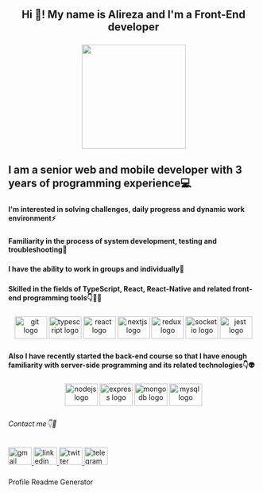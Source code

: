<h2 align="center">Hi 👋! My name is Alireza and I'm a Front-End developer</h2>

###

<div align="center">
  <img height="209" src="https://github.com/hajalizaa/hajalizaa/blob/main/coding.gif"  />
</div>

###

<h2 align="left">I am a senior web and mobile developer with 3 years of programming experience💻️</h2>

###

<h4 align="left">I'm interested in solving challenges, daily progress and dynamic work environment⚡️</h4>

###

<h4 align="left">Familiarity in the process of system development, testing and troubleshooting👾</h4>

###

<h4 align="left">I have the ability to work in groups and individually💪</h4>

###

<h4 align="left">Skilled in the fields of TypeScript, React, React-Native and related front-end programming tools👇️👨‍💻</h4>

###

<div align="center">
  <img src="https://cdn.jsdelivr.net/gh/devicons/devicon/icons/git/git-plain-wordmark.svg" height="45" width="65" alt="git logo"  />
  <img src="https://cdn.jsdelivr.net/gh/devicons/devicon/icons/typescript/typescript-plain.svg" height="45" width="65" alt="typescript logo"  />
  <img src="https://cdn.jsdelivr.net/gh/devicons/devicon/icons/react/react-original-wordmark.svg" height="45" width="65" alt="react logo"  />
  <img src="https://cdn.jsdelivr.net/gh/devicons/devicon/icons/nextjs/nextjs-original-wordmark.svg" height="45" width="65" alt="nextjs logo"  />
  <img src="https://cdn.jsdelivr.net/gh/devicons/devicon/icons/redux/redux-original.svg" height="45" width="65" alt="redux logo"  />
  <img src="https://cdn.jsdelivr.net/gh/devicons/devicon/icons/socketio/socketio-original.svg" height="45" width="65" alt="socketio logo"  />
  <img src="https://cdn.jsdelivr.net/gh/devicons/devicon/icons/jest/jest-plain.svg" height="45" width="65" alt="jest logo"  />
</div>

###

<h4 align="left">Also I have recently started the back-end course so that I have enough familiarity with server-side programming and its related technologies👇️👽️</h4>

###

<div align="center">
  <img src="https://cdn.jsdelivr.net/gh/devicons/devicon/icons/nodejs/nodejs-original.svg" height="45" width="66" alt="nodejs logo"  />
  <img src="https://cdn.jsdelivr.net/gh/devicons/devicon/icons/express/express-original.svg" height="45" width="66" alt="express logo"  />
  <img src="https://cdn.jsdelivr.net/gh/devicons/devicon/icons/mongodb/mongodb-original.svg" height="45" width="66" alt="mongodb logo"  />
  <img src="https://cdn.jsdelivr.net/gh/devicons/devicon/icons/mysql/mysql-original.svg" height="45" width="66" alt="mysql logo"  />
</div>

###

<h6 align="left">Contact me👇️📲</h6>

###

<div align="left">
  <a href="ihajalizaa.dev@gmail.com" target="_blank">
    <img src="https://raw.githubusercontent.com/maurodesouza/profile-readme-generator/master/src/assets/icons/social/gmail/default.svg" width="47" height="35" alt="gmail logo"  />
  </a>
  <a href="https://www.linkedin.com/in/hajalizaa/" target="_blank">
    <img src="https://raw.githubusercontent.com/maurodesouza/profile-readme-generator/master/src/assets/icons/social/linkedin/default.svg" width="47" height="35" alt="linkedin logo"  />
  </a>
  <a href="https://twitter.com/hajalizaa" target="_blank">
    <img src="https://raw.githubusercontent.com/maurodesouza/profile-readme-generator/master/src/assets/icons/social/twitter/default.svg" width="47" height="35" alt="twitter logo"  />
  </a>
  <a href="https://t.me/hajalizaa" target="_blank">
    <img src="https://raw.githubusercontent.com/maurodesouza/profile-readme-generator/master/src/assets/icons/social/telegram/default.svg" width="47" height="35" alt="telegram logo"  />
  </a>
</div>

###
Profile Readme Generator
